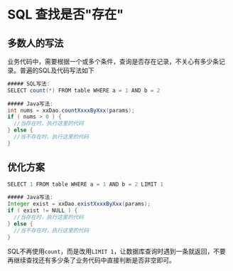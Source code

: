 # SQL 查找是否"存在"

## 多数人的写法

业务代码中，需要根据一个或多个条件，查询是否存在记录，不关心有多少条记录。普遍的SQL及代码写法如下

``` java
##### SQL写法:  
SELECT count(*) FROM table WHERE a = 1 AND b = 2  
  
##### Java写法:  
int nums = xxDao.countXxxxByXxx(params);  
if ( nums > 0 ) {  
  //当存在时，执行这里的代码  
} else {  
  //当不存在时，执行这里的代码  
}  
```

## 优化方案

``` java 
SELECT 1 FROM table WHERE a = 1 AND b = 2 LIMIT 1  
  
##### Java写法:  
Integer exist = xxDao.existXxxxByXxx(params);  
if ( exist != NULL ) {  
  //当存在时，执行这里的代码  
} else {  
  //当不存在时，执行这里的代码  
}
```

SQL不再使用`count`，而是改用`LIMIT 1`，让数据库查询时遇到一条就返回，不要再继续查找还有多少条了业务代码中直接判断是否非空即可。

